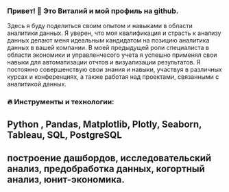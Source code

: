 ### Привет! 👏 Это Виталий и мой профиль на github. 
Здесь я буду поделиться своим опытом и навыками в области аналитики данных. Я уверен, что моя квалификация и страсть к анализу данных делают меня идеальным кандидатом на позицию аналитика данных в вашей компании.
В моей предыдущей роли специалиста в области экономики и управленчесого учета я успешно применял свои навыки для автоматизации отчтов и визуализации результатов. Я постоянно совершенствую свои знания и навыки, участвуя в различных курсах и конференциях, а также работая над проектами, связанными с аналитикой данных.
### :fire: Инструменты и технологии: 
##  Python , Pandas, Matplotlib, Plotly, Seaborn, Tableau, SQL, PostgreSQL
## построение дашбордов, исследовательский анализ, предобработка данных, когортный анализ, юнит-экономика.
